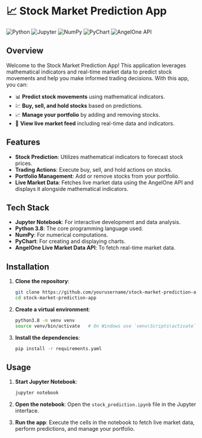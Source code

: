 # 📈 Stock Market Prediction App

![Python](https://img.shields.io/badge/Python-3.8-blue.svg)
![Jupyter](https://img.shields.io/badge/Jupyter-Notebook-orange.svg)
![NumPy](https://img.shields.io/badge/NumPy-1.21.0-green.svg)
![PyChart](https://img.shields.io/badge/PyChart-1.39.0-blue.svg)
![AngelOne API](https://img.shields.io/badge/AngelOne-API-yellow.svg)

## Overview

Welcome to the Stock Market Prediction App! This application leverages mathematical indicators and real-time market data to predict stock movements and help you make informed trading decisions. With this app, you can:

- 📊 **Predict stock movements** using mathematical indicators.
- 💹 **Buy, sell, and hold stocks** based on predictions.
- 📈 **Manage your portfolio** by adding and removing stocks.
- 📡 **View live market feed** including real-time data and indicators.

## Features

- **Stock Prediction**: Utilizes mathematical indicators to forecast stock prices.
- **Trading Actions**: Execute buy, sell, and hold actions on stocks.
- **Portfolio Management**: Add or remove stocks from your portfolio.
- **Live Market Data**: Fetches live market data using the AngelOne API and displays it alongside mathematical indicators.

## Tech Stack

- **Jupyter Notebook**: For interactive development and data analysis.
- **Python 3.8**: The core programming language used.
- **NumPy**: For numerical computations.
- **PyChart**: For creating and displaying charts.
- **AngelOne Live Market Data API**: To fetch real-time market data.

## Installation

1. **Clone the repository**:
   ```bash
   git clone https://github.com/yourusername/stock-market-prediction-app.git
   cd stock-market-prediction-app
   ```

2. **Create a virtual environment**:
   ```bash
   python3.8 -m venv venv
   source venv/bin/activate   # On Windows use `venv\Scripts\activate`
   ```

3. **Install the dependencies**:
   ```bash
   pip install -r requirements.yaml
   ```

## Usage

1. **Start Jupyter Notebook**:
   ```bash
   jupyter notebook
   ```

2. **Open the notebook**:
   Open the `stock_prediction.ipynb` file in the Jupyter interface.

3. **Run the app**:
   Execute the cells in the notebook to fetch live market data, perform predictions, and manage your portfolio.
